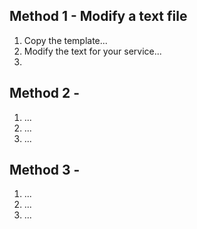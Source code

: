 ## Method 1 - Modify a text file

1. Copy the template...
2. Modify the text for your service...
3. 


## Method 2 - 

1. ...
2. ...
3. ...


## Method 3 - 

1. ...
2. ...
3. ...
